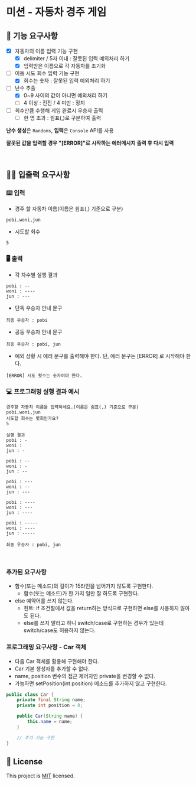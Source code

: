 # 미션 - 자동차 경주 게임


## 🚀 기능 요구사항

- [X] 자동차의 이름 입력 기능 구현
  - [X] delimiter / 5자 이내 : 잘못된 입력 예외처리 하기
  - [X] 입력받은 이름으로 각 자동차를 초기화
- [ ] 이동 시도 회수 입력 기능 구현
  - [X] 회수는 숫자 : 잘못된 입력 예외처리 하기
- [ ] 난수 추출
  - [X] 0~9 사이의 값이 아니면 예외처리 하기
  - [ ] 4 이상 : 전진 / 4 미만 : 정지
- [ ] 회수만큼 수행해 게임 완료시 우승자 출력
  - [ ] 한 명 초과 : 쉼표(,)로 구분하여 출력
  
**난수 생성**은 `Randoms`, **입력**은 `Console` API를 사용 

**잘못된 값을 입력할 경우 "[ERROR]"로 시작하는 에러메시지 출력 후 다시 입력**

<br>

## ✍🏻 입출력 요구사항

### ⌨️ 입력

- 경주 할 자동차 이름(이름은 쉼표(,) 기준으로 구분)

```
pobi,woni,jun
```

- 시도할 회수

```
5
```

### 🖥 출력

- 각 차수별 실행 결과

```
pobi : --
woni : ----
jun : ---
```

- 단독 우승자 안내 문구

```
최종 우승자 : pobi
```

- 공동 우승자 안내 문구

```
최종 우승자 : pobi, jun
```

- 예외 상황 시 에러 문구를 출력해야 한다. 단, 에러 문구는 [ERROR] 로 시작해야 한다.

```
[ERROR] 시도 횟수는 숫자여야 한다.
```

### 💻 프로그래밍 실행 결과 예시

```
경주할 자동차 이름을 입력하세요.(이름은 쉼표(,) 기준으로 구분)
pobi,woni,jun
시도할 회수는 몇회인가요?
5

실행 결과
pobi : -
woni : 
jun : -

pobi : --
woni : -
jun : --

pobi : ---
woni : --
jun : ---

pobi : ----
woni : ---
jun : ----

pobi : -----
woni : ----
jun : -----

최종 우승자 : pobi, jun
```

<br>

### 추가된 요구사항

- 함수(또는 메소드)의 길이가 15라인을 넘어가지 않도록 구현한다.
   - 함수(또는 메소드)가 한 가지 일만 잘 하도록 구현한다.
- else 예약어를 쓰지 않는다.
   - 힌트: if 조건절에서 값을 return하는 방식으로 구현하면 else를 사용하지 않아도 된다.
   - else를 쓰지 말라고 하니 switch/case로 구현하는 경우가 있는데 switch/case도 허용하지 않는다.

### 프로그래밍 요구사항 - Car 객체

- 다음 Car 객체를 활용해 구현해야 한다.
- Car 기본 생성자를 추가할 수 없다.
- name, position 변수의 접근 제어자인 private을 변경할 수 없다.
- 가능하면 setPosition(int position) 메소드를 추가하지 않고 구현한다.

```java
public class Car {
    private final String name;
    private int position = 0;

    public Car(String name) {
        this.name = name;
    }

    // 추가 기능 구현
}
```


## 📝 License

This project is [MIT](https://github.com/woowacourse/java-racingcar-precourse/blob/master/LICENSE) licensed.
